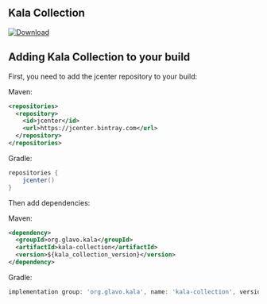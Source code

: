 ## Kala Collection

[ ![Download](https://api.bintray.com/packages/glavo/maven/kala-collection/images/download.svg) ](https://bintray.com/glavo/maven/kala-collection/_latestVersion)


## Adding Kala Collection to your build

First, you need to add the jcenter repository to your build:

Maven: 
```xml
<repositories>
  <repository>
    <id>jcenter</id>
    <url>https://jcenter.bintray.com</url>
  </repository>
</repositories>
```

Gradle:
```groovy
repositories {
    jcenter()
}
```

Then add dependencies:

Maven:
```xml
<dependency>
  <groupId>org.glavo.kala</groupId>
  <artifactId>kala-collection</artifactId>
  <version>${kala_collection_version}</version>
</dependency>
```

Gradle:
```groovy
implementation group: 'org.glavo.kala', name: 'kala-collection', version: kala-collection_version
```
